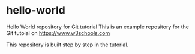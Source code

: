# hello-world
Hello World repository for Git tutorial
This is an example repository for the Git tutoial on https://www.w3schools.com

This repository is built step by step in the tutorial. 
